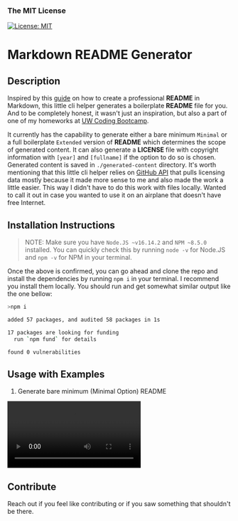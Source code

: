 ### The MIT License

[![License: MIT](https://img.shields.io/badge/License-MIT-yellow.svg)](https://opensource.org/licenses/MIT)

# Markdown README Generator

## Description

Inspired by this [guide](https://coding-boot-camp.github.io/full-stack/github/professional-readme-guide) on how to create a professional **README** in Markdown, this little cli helper generates a boilerplate **README** file for you. And to be completely honest, it wasn't just an inspiration, but also a part of one of my homeworks at [UW Coding Bootcamp](https://bootcamp.uw.edu).

It currently has the capability to generate either a bare minimum `Minimal` or a full boilerplate `Extended` version of **README** which determines the scope of generated content. It can also generate a **LICENSE** file with copyright information with `[year]` and `[fullname]` if the option to do so is chosen. Generated content is saved in `./generated-content` directory. It's worth mentioning that this little cli helper relies on [GitHub API](https://docs.github.com/en/rest) that pulls licensing data mostly because it made more sense to me and also made the work a little easier. This way I didn't have to do this work with files locally. Wanted to call it out in case you wanted to use it on an airplane that doesn't have free Internet.

## Installation Instructions

> NOTE: Make sure you have `Node.JS ~v16.14.2` and `NPM ~8.5.0` installed. You can quickly check this by running `node -v` for Node.JS and `npm -v` for NPM in your terminal.

Once the above is confirmed, you can go ahead and clone the repo and install the dependencies by running `npm i` in your terminal. I recommend you install them locally. You should run and get somewhat similar output like the one bellow:

```bash
>npm i

added 57 packages, and audited 58 packages in 1s

17 packages are looking for funding
  run `npm fund` for details

found 0 vulnerabilities
```

## Usage with Examples

1. Generate bare minimum (Minimal Option) README

![caption](./assets/minimal.mov)

## Contribute

Reach out if you feel like contributing or if you saw something that shouldn't be there.
